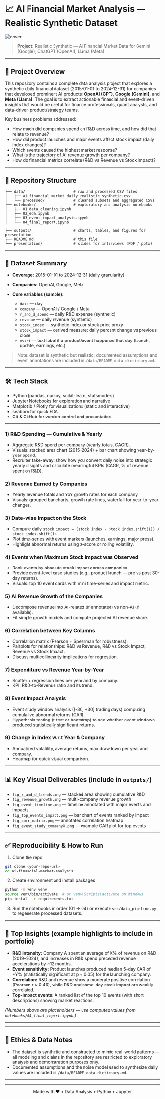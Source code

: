 # 📈 AI Financial Market Analysis — Realistic Synthetic Dataset

![cover](https://images.unsplash.com/photo-1559526324-593bc073d938?auto=format\&fit=crop\&w=1350\&q=80)

> **Project:** Realistic Synthetic — AI Financial Market Data for Gemini (Google), ChatGPT (OpenAI), Llama (Meta)

---

## 🔎 Project Overview

This repository contains a complete data analysis project that explores a synthetic daily financial dataset (2015-01-01 to 2024-12-31) for companies that developed prominent AI products: **OpenAI (GPT)**, **Google (Gemini)**, and **Meta (Llama)**. The goal is to extract actionable financial and event-driven insights that would be useful for finance professionals, quant analysts, and data-driven product/strategy teams.

Key business problems addressed:

* How much did companies spend on R&D across time, and how did that relate to revenue?
* How did product launches and major events affect stock impact (daily index changes)?
* Which events caused the highest market response?
* What is the trajectory of AI revenue growth per company?
* How do financial metrics correlate (R&D vs Revenue vs Stock Impact)?


---

## 📁 Repository Structure

```
├── data/                      # raw and processed CSV files
│   ├── ai_financial_market_daily_realistic_synthetic.csv
│   └── processed/             # cleaned subsets and aggregated CSVs
├── notebooks/                 # exploratory and analysis notebooks
│   ├── 01_data_cleaning.ipynb
│   ├── 02_eda.ipynb
│   ├── 03_event_impact_analysis.ipynb
│   └── 04_final_report.ipynb

├── outputs/                   # charts, tables, and figures for presentation
├── README.md                  # this file
└── presentation/              # slides for interviews (PDF / pptx)
```

---

## 🧾 Dataset Summary

* **Coverage:** 2015-01-01 to 2024-12-31 (daily granularity)
* **Companies:** OpenAI, Google, Meta
* **Core variables (sample):**

  * `date` — day
  * `company` — OpenAI / Google / Meta
  * `r_and_d_spend` — daily R&D expense (synthetic)
  * `revenue` — daily revenue (synthetic)
  * `stock_index` — synthetic index or stock price proxy
  * `stock_impact` — derived measure: daily percent change vs previous close
  * `event` — text label if a product/event happened that day (launch, update, earnings, etc.)

> Note: dataset is synthetic but realistic; documented assumptions and event annotations are included in `/data/README_data_dictionary.md`.

---

## 🛠️ Tech Stack

* Python (pandas, numpy, scikit-learn, statsmodels)
* Jupyter Notebooks for exploration and narrative
* Matplotlib / Plotly for visualizations (static and interactive)
* seaborn for quick EDA
* Git & GitHub for version control and presentation

---


### 1) R&D Spending — Cumulative & Yearly

* Aggregate R&D spend per company (yearly totals, CAGR).
* Visuals: stacked area chart (2015–2024) + bar chart showing year-by-year spend.
* Recruiter take-away: show how you convert daily noise into strategic yearly insights and calculate meaningful KPIs (CAGR, % of revenue spent on R&D).

### 2) Revenue Earned by Companies

* Yearly revenue totals and YoY growth rates for each company.
* Visuals: grouped bar charts, growth rate lines, waterfall for year-to-year changes.

### 3) Date-wise Impact on the Stock

* Compute daily `stock_impact = (stock_index - stock_index.shift(1)) / stock_index.shift(1)`.
* Plot time-series with event markers (launches, earnings, major press).
* Highlight abnormal returns using z-score or rolling volatility.

### 4) Events when Maximum Stock Impact was Observed

* Rank events by absolute stock impact across companies.
* Provide event-level case studies (e.g., product launch — pre vs post 30-day returns).
* Visuals: top 10 event cards with mini time-series and impact metric.

### 5) AI Revenue Growth of the Companies

* Decompose revenue into AI-related (if annotated) vs non-AI (if available).
* Fit simple growth models and compute projected AI revenue share.

### 6) Correlation between Key Columns

* Correlation matrix (Pearson + Spearman for robustness).
* Pairplots for relationships: R&D vs Revenue, R&D vs Stock Impact, Revenue vs Stock Impact.
* Discuss multicollinearity implications for regression.

### 7) Expenditure vs Revenue Year-by-Year

* Scatter + regression lines per year and by company.
* KPI: R&D-to-Revenue ratio and its trend.

### 8) Event Impact Analysis

* Event study window analysis ([-30, +30] trading days) computing cumulative abnormal returns (CAR).
* Hypothesis testing (t-test or bootstrap) to see whether event windows produced statistically significant returns.

### 9) Change in Index w.r.t Year & Company

* Annualized volatility, average returns, max drawdown per year and company.
* Heatmap for quick visual comparison.

---

## 📊 Key Visual Deliverables (include in `outputs/`)

* `fig_r_and_d_trends.png` — stacked area showing cumulative R&D
* `fig_revenue_growth.png` — multi-company revenue growth
* `fig_event_timeline.png` — timeline annotated with major events and impacts
* `fig_top_events_impact.png` — bar chart of events ranked by impact
* `fig_corr_matrix.png` — annotated correlation heatmap
* `fig_event_study_companyX.png` — example CAR plot for top events


---

## ✅ Reproducibility & How to Run

1. Clone the repo

```bash
git clone <your-repo-url>
cd ai-financial-market-analysis
```

2. Create environment and install packages

```bash
python -m venv venv
source venv/bin/activate  # or venv\Scripts\activate on Windows
pip install -r requirements.txt
```

3. Run the notebooks in order (01 → 04) or execute `src/data_pipeline.py` to regenerate processed datasets.

---

## 🎯 Top Insights (example highlights to include in portfolio)

* **R&D intensity:** Company A spent an average of X% of revenue on R&D (2019–2024), and increases in R&D spend preceded revenue accelerations by ~12 months.
* **Event sensitivity:** Product launches produced median 5-day CAR of +Y% (statistically significant at p < 0.05) for the launching company.
* **Correlation:** R&D and revenue show a moderate positive correlation (Pearson r ≈ 0.46), while R&D and same-day stock impact are weakly correlated.
* **Top-impact events:** A ranked list of the top 10 events (with short descriptions) showing market reactions.

*(Numbers above are placeholders — use computed values from `notebooks/04_final_report.ipynb`.)*

---
---


## 🔐 Ethics & Data Notes

* The dataset is synthetic and constructed to mimic real-world patterns — all modeling and claims in the repository are restricted to exploratory analysis and demonstration purposes only.
* Documented assumptions and the noise model used to synthesize daily values are included in `/data/README_data_dictionary.md`.

---


---

<p align="center">Made with ❤️ • Data Analysis • Python • Jupyter</p>
